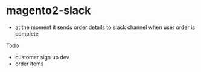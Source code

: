 # magento2-slack
- at the moment it sends order details to slack channel when user order is complete

Todo 
- customer sign up dev
- order items 
